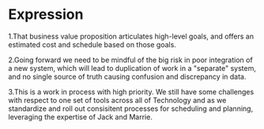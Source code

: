 # Expression 

1.That business value proposition articulates high-level goals, and offers an estimated cost and schedule based on those goals. 
 
2.Going forward we need to be mindful of the big risk in poor integration of a new system, which will lead to duplication of work in a "separate" system, and no single source of truth causing confusion and discrepancy in data. 

3.This is a work in process with high priority. We still have some challenges with respect to one set of tools across all of Technology and as we standardize and roll out consisitent processes for scheduling and planning, leveraging the expertise of Jack and Marrie.

